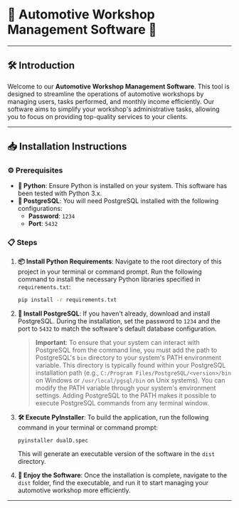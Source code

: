 # 🚗 **Automotive Workshop Management Software** 🔧

---

## 🛠️ **Introduction**

Welcome to our **Automotive Workshop Management Software**. This tool is designed to streamline the operations of automotive workshops by managing users, tasks performed, and monthly income efficiently. Our software aims to simplify your workshop's administrative tasks, allowing you to focus on providing top-quality services to your clients.

---

## 📥 **Installation Instructions**

### ⚙️ **Prerequisites**

- **🐍 Python**: Ensure Python is installed on your system. This software has been tested with Python 3.x.
- **🐘 PostgreSQL**: You will need PostgreSQL installed with the following configurations:
  - **Password**: `1234`
  - **Port**: `5432`

### 📋 **Steps**

1. **📦 Install Python Requirements**: Navigate to the root directory of this project in your terminal or command prompt. Run the following command to install the necessary Python libraries specified in `requirements.txt`:

    ```bash
    pip install -r requirements.txt
    ```

2. **🐘 Install PostgreSQL**: If you haven't already, download and install PostgreSQL. During the installation, set the password to `1234` and the port to `5432` to match the software's default database configuration.

    > **Important**: To ensure that your system can interact with PostgreSQL from the command line, you must add the path to PostgreSQL's `bin` directory to your system's PATH environment variable. This directory is typically found within your PostgreSQL installation path (e.g., `C:/Program Files/PostgreSQL/<version>/bin` on Windows or `/usr/local/pgsql/bin` on Unix systems). You can modify the PATH variable through your system's environment settings. Adding PostgreSQL to the PATH makes it possible to execute PostgreSQL commands from any terminal window.

3. **🛠️ Execute PyInstaller**: To build the application, run the following command in your terminal or command prompt:

    ```bash
    pyinstaller dualD.spec
    ```

    This will generate an executable version of the software in the `dist` directory.

4. **🚀 Enjoy the Software**: Once the installation is complete, navigate to the `dist` folder, find the executable, and run it to start managing your automotive workshop more efficiently.

---

